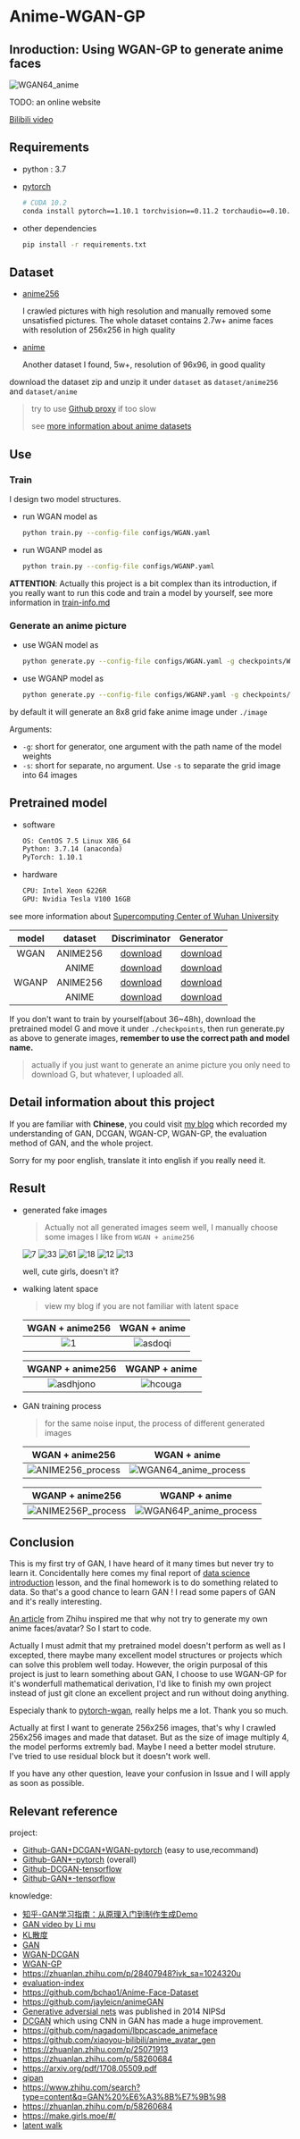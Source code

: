 # Anime-WGAN-GP

## Inroduction: Using WGAN-GP to generate anime faces

![WGAN64_anime](https://raw.githubusercontent.com/learner-lu/picbed/master/WGAN64_anime.png)

TODO: an online website

[Bilibili video](123)

## Requirements

- python : 3.7
- [pytorch](https://pytorch.org/get-started/previous-versions/)

  ```bash
  # CUDA 10.2
  conda install pytorch==1.10.1 torchvision==0.11.2 torchaudio==0.10.1 cudatoolkit=10.2 -c pytorch
  ```

- other dependencies

  ```bash
  pip install -r requirements.txt
  ```

## Dataset

- [anime256](https://github.com/luzhixing12345/anime-face-dataset/releases/download/v0.0.1/anime256.zip)

  I crawled pictures with high resolution and manually removed some unsatisfied pictures. The whole dataset contains 2.7w+ anime faces with resolution of 256x256 in high quality

- [anime](https://github.com/luzhixing12345/Anime-WGAN/releases/download/v0.0.2/faces.zip)

  Another dataset I found, 5w+, resolution of 96x96, in good quality

download the dataset zip and unzip it under `dataset` as `dataset/anime256` and `dataset/anime`

> try to use [Github proxy](https://ghproxy.com/) if too slow
>
> see [more information about anime datasets](https://github.com/luzhixing12345/anime-face-dataset)

## Use

### Train

I design two model structures.

- run WGAN model as

  ```bash
  python train.py --config-file configs/WGAN.yaml
  ```

- run WGANP model as

  ```bash
  python train.py --config-file configs/WGANP.yaml
  ```

**ATTENTION**: Actually this project is a bit complex than its introduction, if you really want to run this code and train a model by yourself, see more information in [train-info.md](./train-info.md)

### Generate an anime picture

- use WGAN model as

  ```bash
  python generate.py --config-file configs/WGAN.yaml -g checkpoints/WGAN/{MODEL-WEIGHT-NAME}.pth
  ```

- use WGANP model as

  ```bash
  python generate.py --config-file configs/WGANP.yaml -g checkpoints/WGANP/{MODEL-WEIGHT-NAME}.pth
  ```

by default it will generate an 8x8 grid fake anime image under `./image`

Arguments:

- `-g`: short for generator, one argument with the path name of the model weights
- `-s`: short for separate, no argument. Use `-s` to separate the grid image into 64 images

## Pretrained model

- software

  ```txt
  OS: CentOS 7.5 Linux X86_64
  Python: 3.7.14 (anaconda)
  PyTorch: 1.10.1
  ```

- hardware

  ```txt
  CPU: Intel Xeon 6226R
  GPU: Nvidia Tesla V100 16GB
  ```

see more information about [Supercomputing Center of Wuhan University](http://hpc.whu.edu.cn/index.htm)

|model|dataset|Discriminator|Generator|
|:--:|:--:|:--:|:--:|
|WGAN|ANIME256|[download](https://github.com/luzhixing12345/Anime-WGAN/releases/download/v0.0.4/WGAN_D_ANIME256.pth)|[download](https://github.com/luzhixing12345/Anime-WGAN/releases/download/v0.0.4/WGAN_G_ANIME256.pth)|
||ANIME|[download](https://github.com/luzhixing12345/Anime-WGAN/releases/download/v0.0.4/WGAN_D_ANIME.pth)|[download](https://github.com/luzhixing12345/Anime-WGAN/releases/download/v0.0.4/WGAN_G_ANIME.pth)|
|WGANP|ANIME256|[download](https://github.com/luzhixing12345/Anime-WGAN/releases/download/v0.0.4/WGANP_D_ANIME256.pth)|[download](https://github.com/luzhixing12345/Anime-WGAN/releases/download/v0.0.4/WGANP_G_ANIME256.pth)|
||ANIME|[download](https://github.com/luzhixing12345/Anime-WGAN/releases/download/v0.0.4/WGANP_D_ANIME.pth)|[download](https://github.com/luzhixing12345/Anime-WGAN/releases/download/v0.0.4/WGANP_G_ANIME.pth)|

If you don't want to train by yourself(about 36~48h), download the pretrained model G and move it under `./checkpoints`, then run generate.py as above to generate images, **remember to use the correct path and model name.**

> actually if you just want to generate an anime picture you only need to download G, but whatever, I uploaded all.

## Detail information about this project

If you are familiar with **Chinese**, you could visit [my blog](https://luzhixing12345.github.io/tags/GAN/) which recorded my understanding of GAN, DCGAN, WGAN-CP, WGAN-GP, the evaluation method of GAN, and the whole project.

Sorry for my poor english, translate it into english if you really need it.

## Result

- generated fake images

  > Actually not all generated images seem well, I manually choose some images I like from `WGAN + anime256`

  ![7](https://raw.githubusercontent.com/learner-lu/picbed/master/7.png) ![33](https://raw.githubusercontent.com/learner-lu/picbed/master/33.png) ![61](https://raw.githubusercontent.com/learner-lu/picbed/master/61.png) ![18](https://raw.githubusercontent.com/learner-lu/picbed/master/18.png) ![12](https://raw.githubusercontent.com/learner-lu/picbed/master/12.png) ![13](https://raw.githubusercontent.com/learner-lu/picbed/master/13.png)

  well, cute girls, doesn't it?

- walking latent space

  > view my blog if you are not familiar with latent space

  |WGAN + anime256|WGAN + anime|
  |:--:|:--:|
  |![1](https://raw.githubusercontent.com/learner-lu/picbed/master/walking_latent_space.gif)|![asdoqi](https://raw.githubusercontent.com/learner-lu/picbed/master/asdoqi.gif)|

  |WGANP + anime256|WGANP + anime|
  |:--:|:--:|
  |![asdhjono](https://raw.githubusercontent.com/learner-lu/picbed/master/asdhjono.gif)|![hcouga](https://raw.githubusercontent.com/learner-lu/picbed/master/hcouga.gif)|

- GAN training process

  > for the same noise input, the process of different generated images

  |WGAN + anime256|WGAN + anime|
  |:--:|:--:|
  |![ANIME256_process](https://raw.githubusercontent.com/learner-lu/picbed/master/ANIME256_process.gif)|![WGAN64_anime_process](https://raw.githubusercontent.com/learner-lu/picbed/master/WGAN64_anime_process.gif)|

  |WGANP + anime256|WGANP + anime|
  |:--:|:--:|
  |![ANIME256P_process](https://raw.githubusercontent.com/learner-lu/picbed/master/ANIME256P_process.gif)|![WGAN64P_anime_process](https://raw.githubusercontent.com/learner-lu/picbed/master/WGAN64P_anime_process.gif)|

## Conclusion

This is my first try of GAN, I have heard of it many times but never try to learn it. Concidentally here comes my final report of [data science introduction](https://github.com/luzhixing12345/data-science-introduction) lesson, and the final homework is to do something related to data. So that's a good chance to learn GAN ! I read some papers of GAN and it's really interesting.

[An article](https://zhuanlan.zhihu.com/p/24767059) from Zhihu inspired me that why not try to generate my own anime faces/avatar? So I start to code.

Actually I must admit that my pretrained model doesn't perform as well as I excepted, there maybe many excellent model structures or projects which can solve this problem well today. However, the origin purposal of this project is just to learn something about GAN, I choose to use WGAN-GP for it's wonderfull mathematical derivation, I'd like to finish my own project instead of just git clone an excellent project and run without doing anything.

Especialy thank to [pytorch-wgan](https://github.com/Zeleni9/pytorch-wgan), really helps me a lot. Thank you so much.

Actually at first I want to generate 256x256 images, that's why I crawled 256x256 images and made that dataset. But as the size of image multiply 4, the model performs extremly bad. Maybe I need a better model struture. I've tried to use residual block but it doesn't work well.

If you have any other question, leave your confusion in Issue and I will apply as soon as possible.

## Relevant reference

project:

- [Github-GAN+DCGAN+WGAN-pytorch](https://github.com/Zeleni9/pytorch-wgan) (easy to use,recommand)
- [Github-GAN*-pytorch](https://github.com/eriklindernoren/PyTorch-GAN) (overall)
- [Github-DCGAN-tensorflow](https://github.com/carpedm20/DCGAN-tensorflow)
- [Github-GAN*-tensorflow](https://github.com/YadiraF/GAN)

knowledge:

- [知乎-GAN学习指南：从原理入门到制作生成Demo](https://zhuanlan.zhihu.com/p/24767059)
- [GAN video by Li mu](https://www.bilibili.com/video/BV1rb4y187vD)
- [KL散度](https://zhuanlan.zhihu.com/p/365400000)
- [GAN](https://www.zhihu.com/search?q=GAN&type=content&sort=upvoted_count)
- [WGAN-DCGAN](https://github.com/martinarjovsky/WassersteinGAN/blob/master/models/dcgan.py)
- [WGAN-GP](https://github.com/EmilienDupont/wgan-gp)
- https://zhuanlan.zhihu.com/p/28407948?ivk_sa=1024320u
- [evaluation-index](https://zhuanlan.zhihu.com/p/432965561)
- https://github.com/bchao1/Anime-Face-Dataset
- https://github.com/jayleicn/animeGAN
- [Generative adversial nets](https://arxiv.org/abs/1406.2661) was published in 2014 NIPSd
- [DCGAN](https://arxiv.org/pdf/1511.06434.pdf) which using CNN in GAN has made a huge improvement.
- https://github.com/nagadomi/lbpcascade_animeface
- https://github.com/xiaoyou-bilibili/anime_avatar_gen
- https://zhuanlan.zhihu.com/p/25071913
- https://zhuanlan.zhihu.com/p/58260684
- https://arxiv.org/pdf/1708.05509.pdf
- [qipan](https://distill.pub/2016/deconv-checkerboard/)
- https://www.zhihu.com/search?type=content&q=GAN%20%E6%A3%8B%E7%9B%98
- https://zhuanlan.zhihu.com/p/58260684
- https://make.girls.moe/#/
- [latent walk](https://www.zhihu.com/search?type=content&q=latent%20walk)